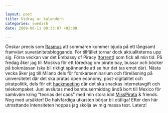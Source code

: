 ```yaml
--- 

layout: post
title: Utdrag ur kalendern 
categories: swedish 
date: 2009-06-11 00:33:07 +02:00 

---
```


Önskar precis som [Rasmus](http://copyriot.se/2009/06/10/sommarsvarmeri/) att sommaren kommer bjuda på ett långsamt framvävt suveränitetsbloggande. För tillfället tornar dock aktualiteterna upp sig. Förra veckan var det Embassy of Piracy ([torrent](https://thepiratebay.org/torrent/4944384/Embassy_of_Piracy_Show01_(pictures___video))) som fick all min tid. På fredag åker jag till Moskva för ett föredrag om pirate bay, bussar och böcker på bokmässan (ska bli riktigt spännande att se hur det tas emot där). Nästa vecka åker jag till Milano dels för forskarseminarium och föreläsning på universitetet där det ska pratas open economy, post-digitalitet och piratpolitik, dels för ett [hackmeeting](http://it.hackmeeting.org/index.php?lang=en) där det ska snackas internetavgift och telekompaket. Juni avslutas med bambusermiddag ändå bort till Mexico för samkväm kring "teorias del caos" med min stora idol [MissPirata](http://twitter.com/misspirata) & friends. Nog med ursäkter! De halvfärdiga utkasten börjar bli otåliga! Efter den här utmattande intensiteten hoppas jag skölja av mig massa text. Laterz! 